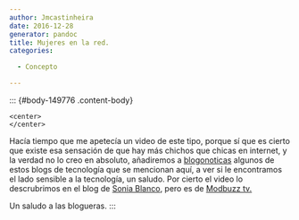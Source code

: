 ```yaml
---
author: Jmcastinheira
date: 2016-12-28
generator: pandoc
title: Mujeres en la red.
categories:

  - Concepto

---
```




::: {#body-149776 .content-body}
<div>

    <center>
    </center>



Hacía tiempo que me apetecía un video de este tipo, porque sí que es
cierto que existe esa sensación de que hay más chichos que chicas en
internet, y la verdad no lo creo en absoluto, añadiremos a
[blogonoticas](http://jmcastinheira.googlepages.com/home) algunos de
estos blogs de tecnología que se mencionan aquí, a ver si le encontramos
el lado sensible a la tecnología, un saludo. Por cierto el video lo
descrubrimos en el blog de [Sonia
Blanco](http://www.filmica.com/sonia_blanco/archivos/007407.html), pero
es de [Modbuzz tv.](http://dosisdiaria.mobuzz.tv/)

Un saludo a las blogueras.
:::
